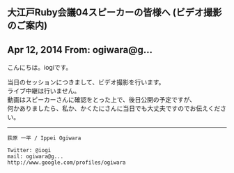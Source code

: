 ## 大江戸Ruby会議04スピーカーの皆様へ (ビデオ撮影のご案内)

## Apr 12, 2014 From: ogiwara@g...

こんにちは。iogiです。

当日のセッションにつきまして、ビデオ撮影を行います。  
ライブ中継は行いません。  
動画はスピーカーさんに確認をとった上で、後日公開の予定ですが、  
何かありましたら、私か、かくたにさんに当日でも大丈夫ですのでお伝えください。

* * *

    荻原 一平 / Ippei Ogiwara

    Twitter: @iogi
    mail: ogiwara@g...
    http://www.google.com/profiles/ogiwara

